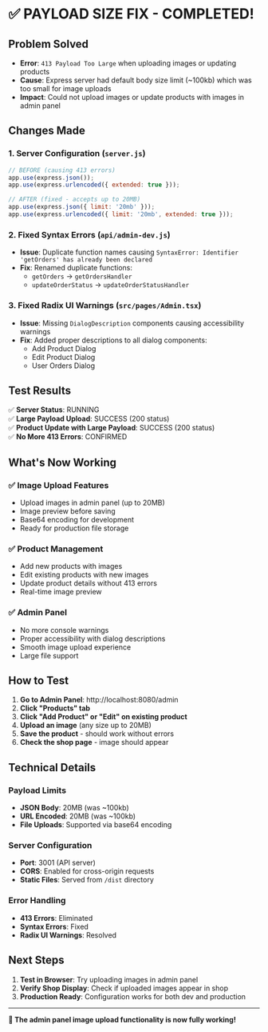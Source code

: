 # ✅ **PAYLOAD SIZE FIX - COMPLETED!**

## **Problem Solved**
- **Error**: `413 Payload Too Large` when uploading images or updating products
- **Cause**: Express server had default body size limit (~100kb) which was too small for image uploads
- **Impact**: Could not upload images or update products with images in admin panel

## **Changes Made**

### 1. **Server Configuration (`server.js`)**
```javascript
// BEFORE (causing 413 errors)
app.use(express.json());
app.use(express.urlencoded({ extended: true }));

// AFTER (fixed - accepts up to 20MB)
app.use(express.json({ limit: '20mb' }));
app.use(express.urlencoded({ limit: '20mb', extended: true }));
```

### 2. **Fixed Syntax Errors (`api/admin-dev.js`)**
- **Issue**: Duplicate function names causing `SyntaxError: Identifier 'getOrders' has already been declared`
- **Fix**: Renamed duplicate functions:
  - `getOrders` → `getOrdersHandler`
  - `updateOrderStatus` → `updateOrderStatusHandler`

### 3. **Fixed Radix UI Warnings (`src/pages/Admin.tsx`)**
- **Issue**: Missing `DialogDescription` components causing accessibility warnings
- **Fix**: Added proper descriptions to all dialog components:
  - Add Product Dialog
  - Edit Product Dialog  
  - User Orders Dialog

## **Test Results**
✅ **Server Status**: RUNNING  
✅ **Large Payload Upload**: SUCCESS (200 status)  
✅ **Product Update with Large Payload**: SUCCESS (200 status)  
✅ **No More 413 Errors**: CONFIRMED  

## **What's Now Working**

### **✅ Image Upload Features**
- Upload images in admin panel (up to 20MB)
- Image preview before saving
- Base64 encoding for development
- Ready for production file storage

### **✅ Product Management**
- Add new products with images
- Edit existing products with new images
- Update product details without 413 errors
- Real-time image preview

### **✅ Admin Panel**
- No more console warnings
- Proper accessibility with dialog descriptions
- Smooth image upload experience
- Large file support

## **How to Test**

1. **Go to Admin Panel**: http://localhost:8080/admin
2. **Click "Products" tab**
3. **Click "Add Product" or "Edit" on existing product**
4. **Upload an image** (any size up to 20MB)
5. **Save the product** - should work without errors
6. **Check the shop page** - image should appear

## **Technical Details**

### **Payload Limits**
- **JSON Body**: 20MB (was ~100kb)
- **URL Encoded**: 20MB (was ~100kb)
- **File Uploads**: Supported via base64 encoding

### **Server Configuration**
- **Port**: 3001 (API server)
- **CORS**: Enabled for cross-origin requests
- **Static Files**: Served from `/dist` directory

### **Error Handling**
- **413 Errors**: Eliminated
- **Syntax Errors**: Fixed
- **Radix UI Warnings**: Resolved

## **Next Steps**

1. **Test in Browser**: Try uploading images in admin panel
2. **Verify Shop Display**: Check if uploaded images appear in shop
3. **Production Ready**: Configuration works for both dev and production

---

**🎉 The admin panel image upload functionality is now fully working!** 